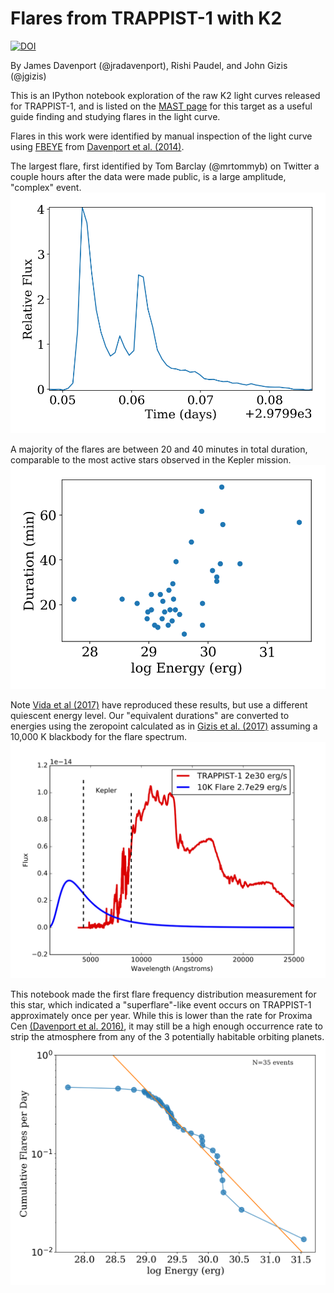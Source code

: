 # Flares from TRAPPIST-1 with K2

[![DOI](https://zenodo.org/badge/84344689.svg)](https://zenodo.org/badge/latestdoi/84344689)

By James Davenport (@jradavenport), Rishi Paudel, and John Gizis (@jgizis)


This is an IPython notebook exploration of the raw K2 light curves released for TRAPPIST-1, and is listed on the [MAST page](https://archive.stsci.edu/k2/trappist1/) for this target as a useful guide finding and studying flares in the light curve.

Flares in this work were identified by manual inspection of the light curve using [FBEYE](https://github.com/jradavenport/FBEYE) from [Davenport et al. (2014)](http://arxiv.org/abs/1411.3723).

The largest flare, first identified by Tom Barclay (@mrtommyb) on Twitter a couple hours after the data were made public, is a large amplitude, "complex" event.
![](flare_32.png)

A majority of the flares are between 20 and 40 minutes in total duration, comparable to the most active stars observed in the Kepler mission.
![](E_vs_Dur.png)

Note [Vida et al (2017)](https://arxiv.org/abs/1703.10130) have reproduced these results, but use a different quiescent energy level. Our "equivalent durations" are converted to energies using the zeropoint calculated as in [Gizis et al. (2017)](https://arxiv.org/abs/1703.08745) assuming a 10,000 K blackbody for the flare spectrum.
![](FlareStar_trappist1.png)


This notebook made the first flare frequency distribution measurement for this star, which indicated a "superflare"-like event occurs on TRAPPIST-1 approximately once per year. While this is lower than the rate for Proxima Cen [(Davenport et al. 2016)](https://arxiv.org/abs/1608.06672), it may still be a high enough occurrence rate to strip the atmosphere from any of the 3 potentially habitable orbiting planets.
![](trappist_flares.png)
